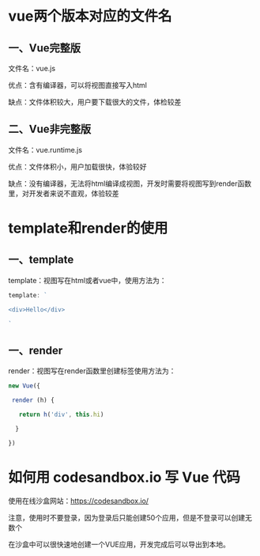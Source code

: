 #  vue两个版本对应的文件名
## 一、Vue完整版
文件名：vue.js

优点：含有编译器，可以将视图直接写入html

缺点：文件体积较大，用户要下载很大的文件，体检较差

## 二、Vue非完整版
文件名：vue.runtime.js

优点：文件体积小，用户加载很快，体验较好

缺点：没有编译器，无法将html编译成视图，开发时需要将视图写到render函数里，对开发者来说不直观，体验较差

#  template和render的使用

## 一、template
template：视图写在html或者vue中，使用方法为：
```js
template: `

<div>Hello</div>

`
```
## 一、render
render：视图写在render函数里创建标签使用方法为：
```js
new Vue({

 render (h) {

   return h('div', this.hi)

  }

})
```

# 如何用 codesandbox.io 写 Vue 代码
使用在线沙盒网站：https://codesandbox.io/

注意，使用时不要登录，因为登录后只能创建50个应用，但是不登录可以创建无数个

在沙盒中可以很快速地创建一个VUE应用，开发完成后可以导出到本地。
